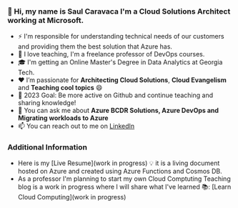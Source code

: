### 👋 Hi, my name is Saul Caravaca I'm a Cloud Solutions Architect working at Microsoft.

- ⚡ I'm responsible for understanding technical needs of our customers and providing them the best solution that Azure has.
- 🌱 I love teaching, I'm a freelance professor of DevOps courses.
- 🎓 I'm getting an Online Master's Degree in Data Analytics at Georgia Tech.
- ❤️ I’m passionate for **Architecting Cloud Solutions**, **Cloud Evangelism** and **Teaching cool topics** 😄
- 🥅 2023 Goal: Be more active on Github and continue teaching and sharing knowledge!
- 💬 You can ask me about **Azure BCDR Solutions, Azure DevOps and Migrating workloads to Azure**
- 📫 You can reach out to me on [LinkedIn](https://www.linkedin.com/in/scaravacap/)

### Additional Information
-  Here is my [Live Resume](work in progress) 💡 it is a living document hosted on Azure and created using Azure Functions and Cosmos DB.
-  As a professor I'm planning to start my own Cloud Comptuting Teaching blog is a work in progress where I will share what I've learned 📚: [Learn Cloud Computing](work in progress)

